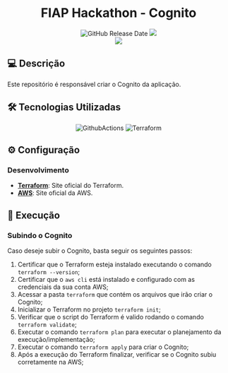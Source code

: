 <div align="center">

# FIAP Hackathon - Cognito

![GitHub Release Date](https://img.shields.io/badge/Release%20Date-Abril%202025-yellowgreen)
![](https://img.shields.io/badge/Status-Em%20Desenvolvimento-yellowgreen)
<br>
![](https://img.shields.io/badge/Version-%20v1.0.0-brightgreen)
</div>

## 💻 Descrição

Este repositório é responsável criar o Cognito da aplicação.

## 🛠 Tecnologias Utilizadas

<div align="center">

![GithubActions](https://img.shields.io/badge/GitHub%20Actions-2088FF.svg?style=for-the-badge&logo=GitHub-Actions&logoColor=white)
![Terraform](https://img.shields.io/badge/Terraform-7B42BC?style=for-the-badge&logo=terraform&logoColor=white)

</div>

## ⚙️ Configuração

### Desenvolvimento

- **[Terraform](https://www.terraform.io/)**: Site oficial do Terraform.
- **[AWS](https://aws.amazon.com/pt/)**: Site oficial da AWS.

## 🚀 Execução

### Subindo o Cognito

  Caso deseje subir o Cognito, basta seguir os seguintes passos:
  
  1. Certificar que o Terraform esteja instalado executando o comando `terraform --version`;
  2. Certificar que o `aws cli` está instalado e configurado com as credenciais da sua conta AWS;
  3. Acessar a pasta `terraform` que contém os arquivos que irão criar o Cognito;
  4. Inicializar o Terraform no projeto `terraform init`;
  5. Verificar que o script do Terraform é valido rodando o comando `terraform validate`;
  6. Executar o comando `terraform plan` para executar o planejamento da execução/implementação;
  7. Executar o comando `terraform apply` para criar o Cognito;
  8. Após a execução do Terraform finalizar, verificar se o Cognito subiu corretamente na AWS;
